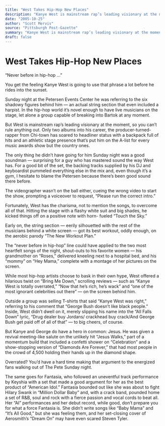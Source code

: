 ```yaml
---
title: "West Takes Hip-Hop New Places"
description: "Kanye West is mainstream rap’s leading visionary at the moment. Only two albums into his career, the producer-turned-rapper from Chi-town has soared to headliner status with a backpack full of hits an..."
date: "2005-10-25"
author: "Scott Mervis"
source: "Pittsburgh Post-Gazette"
summary: "Kanye West is mainstream rap’s leading visionary at the moment. Only two albums into his career, the producer-turned-rapper from Chi-town has soared to headliner status with a backpack full of hits and an athletic stage presence. The only thing he didn’t have going for him Sunday night was a good soundman."
draft: false
---
```


# West Takes Hip-Hop New Places

“Never before in hip-hop ...”

You get the feeling Kanye West is going to use that phrase a lot before he rides into the sunset.

Sunday night at the Petersen Events Center he was referring to the six shadowy figures behind him — an actual string section that even included a harpist. In the hip-hop world it’s novel enough to have live musicians on the stage, let alone a group capable of breaking into Bartok at any moment.

But West is mainstream rap’s leading visionary at the moment, so you can’t rule anything out. Only two albums into his career, the producer-turned-rapper from Chi-town has soared to headliner status with a backpack full of hits and an athletic stage presence that’s put him on the A-list for every music awards show but the country ones.

The only thing he didn’t have going for him Sunday night was a good soundman — surprising for a guy who has mastered sound the way West has. For a good bit of the set, the backing tracks supplied by his DJ and keyboardist pummeled everything else in the mix and, even though it’s a gym, I hesitate to blame the Petersen because there’s been good sound there before.

The videographer wasn’t on the ball either, cueing the wrong video to start the show, prompting a voiceover to request, “Please run the correct intro.”

Fortunately, West has the charisma, not to mention the songs, to overcome all of that. Hitting the stage with a flashy white suit and big shades, he kicked things off on a positive note with horn- fueled “Touch the Sky.”

Early on, the string section — eerily silhouetted with the rest of the musicians behind a white screen — got its best workout, oddly enough, on the aerobic parody “The New Workout Plan.”

The “never before in hip-hop” line could have applied to the two most heartfelt songs of the night, shout-outs to his favorite women — his grandmother on “Roses,” delivered kneeling next to a hospital bed, and his “mommy” on “Hey Mama,” complete with a montage of her pictures on the screen.

While most hip-hop artists choose to bask in their own hype, West offered a hilarious twist on “Bring Me Down,” scrolling reviews — such as “Kanye West is totally overrated,” “Now that he’s rich, he’s wack” and “one of the most ignorant celebrities out there” — on the screen behind him.

Outside a group was selling T-shirts that said “Kanye West was right,” referring to his comment that “George Bush doesn’t like black people.” Inside, West didn’t dwell on it, merely slipping his name into the “All Falls Down” lyric, “Drug dealer buy Jordans/ crackhead buy crack/And George Bush get paid off of all of that” — to big cheers, of course.

But Kanye and George do have a hero in common: Jesus. He was given a revival meeting-like salute on the unlikely hit “Jesus Walks,” part of a momentum build that included a confetti shower on “Celebration” and a show-stopping version of “Diamonds Are Forever,” that had most people in the crowd of 4,500 holding their hands up in the diamond shape.

Overrated? You’d have a hard time making that argument to the energized fans walking out of The Pete Sunday night.

The same goes for Fantasia, who followed an uneventful track performance by Keyshia with a set that made a good argument for her as the best product of “American Idol.” Fantasia bounded out like she was about to fight Hilary Swank in “Million Dollar Baby” and, with a crack band, pounded home a set of R&B, soul and rock with a fierce passion and vocal cords to beat all. Her “AI” performances and her debut record, while good, don’t prepare you for what a force Fantasia is. She didn’t write songs like “Baby Mama” and “It’s All Good,” but she was feeling them, and her set-closing cover of Aerosmith’s “Dream On” may have even scared Steven Tyler.
